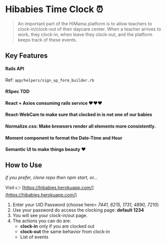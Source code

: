 # Hibabies Time Clock ⏰

> An important part of the HiMama platform is to allow teachers to clock-in/clock-out of their
daycare center. When a teacher arrives to work, they clock-in, when leave they clock-out, and
the platform keeps track of these events.

## Key Features

#### Rails API

Ref: `app/helpers/sign_up_form_builder.rb`

####  RSpec TDD

#### React + Axios consuming rails service ❤❤❤  

#### React-WebCam to make sure that clocked in is not one of our babies

#### Normalize.css: Make browsers render all elements more consistently.

#### Moment component to format the Date-Time and Hour

#### Semantic UI to make things beauty ❤

## How to Use

*if you prefer, clone repo then npm start, or...*

Visit 👉 [https://hibabies.herokuapp.com/](https://hibabies.herokuapp.com/)


1. Enter your UID Password (choose here> *7441, 6215, 1731, 4890, 7210*)
2. Use your password do access the clocking page: **default 1234**
3. You will see your clock-in/out page.
4. The actions you can do are:
   * **clock-in** only if you are clocked out
   * **clock-out** the same behavior from clock-in
   * List of events

